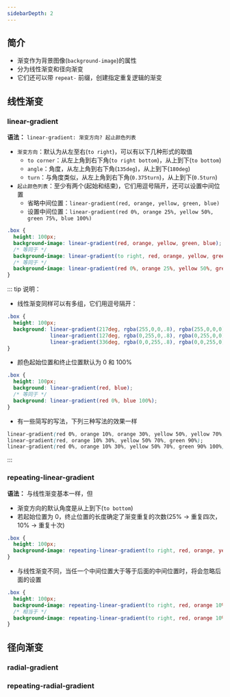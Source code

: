 ```yaml
---
sidebarDepth: 2
---
```


## 简介

+ 渐变作为背景图像(`background-image`)的属性
+ 分为线性渐变和径向渐变
+ 它们还可以带 `repeat-` 前缀，创建指定重复逻辑的渐变


## 线性渐变

### linear-gradient

**语法：** `linear-gradient: 渐变方向? 起止颜色列表`
+ `渐变方向`：默认为从左至右(`to right`)，可以有以下几种形式的取值
  + `to corner`：从左上角到右下角(`to right bottom`)，从上到下(`to bottom`)
  + `angle`：角度，从左上角到右下角(`135deg`)，从上到下(`180deg`)
  + `turn`：与角度类似，从左上角到右下角(`0.375turn`)，从上到下(`0.5turn`)
+ `起止颜色列表`：至少有两个(起始和结束)，它们用逗号隔开，还可以设置中间位置
  + 省略中间位置：`linear-gradient(red, orange, yellow, green, blue)`
  + 设置中间位置：`linear-gradient(red 0%, orange 25%, yellow 50%, green 75%, blue 100%)`
```css
.box {
  height: 100px;
  background-image: linear-gradient(red, orange, yellow, green, blue);
  /* 等同于 */
  background-image: linear-gradient(to right, red, orange, yellow, green, blue);
  /* 等同于 */
  background-image: linear-gradient(red 0%, orange 25%, yellow 50%, green 75%, blue 100%);
}
```

::: tip 说明：
+ 线性渐变同样可以有多组，它们用逗号隔开：
```css
.box {
  height: 100px;
  background: linear-gradient(217deg, rgba(255,0,0,.8), rgba(255,0,0,0) 70%),
              linear-gradient(127deg, rgba(0,255,0,.8), rgba(0,255,0,0) 70%),
              linear-gradient(336deg, rgba(0,0,255,.8), rgba(0,0,255,0) 70%);
}
```
+ 颜色起始位置和终止位置默认为 0 和 100%
```css
.box {
  height: 100px;
  background: linear-gradient(red, blue);
  /* 等同于 */
  background: linear-gradient(red 0%, blue 100%);
}
```
+ 有一些简写的写法，下列三种写法的效果一样
```css
linear-gradient(red 0%, orange 10%, orange 30%, yellow 50%, yellow 70%, green 90%, green 100%);
linear-gradient(red, orange 10% 30%, yellow 50% 70%, green 90%);
linear-gradient(red 0%, orange 10% 30%, yellow 50% 70%, green 90% 100%);
```
:::



### repeating-linear-gradient

**语法：** 与线性渐变基本一样，但
+ 渐变方向的默认角度是从上到下(`to bottom`)
+ 若起始位置为 0，终止位置的长度确定了渐变重复的次数(25% -> 重复四次，10% -> 重复十次)
```css
.box {
  height: 100px;
  background-image: repeating-linear-gradient(to right, red, orange, yellow, green 10%);
}
```
+ 与线性渐变不同，当任一个中间位置大于等于后面的中间位置时，将会忽略后面的设置
```css
.box {
  height: 100px;
  background-image: repeating-linear-gradient(to right, red, orange 10%, yellow, green 10%);
  /* 相当于 */
  background-image: repeating-linear-gradient(to right, red, orange 10%)
}
```



## 径向渐变

### radial-gradient






### repeating-radial-gradient



